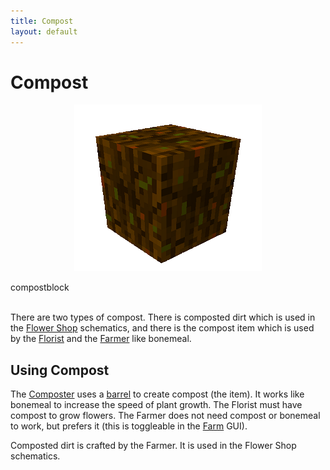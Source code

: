 ```yaml
---
title: Compost
layout: default
---
```

# Compost 

<div class="infobox box text-center">
    <p style="text-align:center;"><img src="../../assets/images/items/compost.png" alt="Compost"></p>
    <recipe>compostblock</recipe>
</div>
<br>

There are two types of compost. There is composted dirt which is used in the [Flower Shop](../../source/buildings/flowershop) schematics, and there is the compost item which is used by the [Florist](../../source/workers/florist) and the [Farmer](../../source/workers/farmer) like bonemeal.
<br>

## Using Compost

The [Composter](../../source/workers/composter) uses a [barrel](../../source/items/barrel) to create compost (the item). It works like bonemeal to increase the speed of plant growth. The Florist must have compost to grow flowers. The Farmer does not need compost or bonemeal to work, but prefers it (this is toggleable in the [Farm](../../source/buildings/farm&field) GUI).

Composted dirt is crafted by the Farmer. It is used in the Flower Shop schematics.
